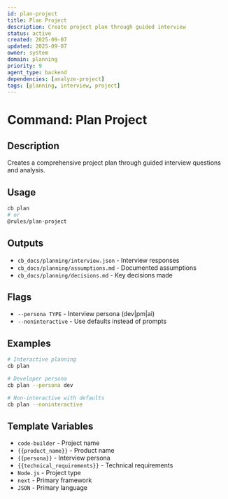 ```yaml
---
id: plan-project
title: Plan Project
description: Create project plan through guided interview
status: active
created: 2025-09-07
updated: 2025-09-07
owner: system
domain: planning
priority: 9
agent_type: backend
dependencies: [analyze-project]
tags: [planning, interview, project]
---
```


# Command: Plan Project

## Description
Creates a comprehensive project plan through guided interview questions and analysis.

## Usage
```bash
cb plan
# or
@rules/plan-project
```

## Outputs
- `cb_docs/planning/interview.json` - Interview responses
- `cb_docs/planning/assumptions.md` - Documented assumptions
- `cb_docs/planning/decisions.md` - Key decisions made

## Flags
- `--persona TYPE` - Interview persona (dev|pm|ai)
- `--noninteractive` - Use defaults instead of prompts

## Examples
```bash
# Interactive planning
cb plan

# Developer persona
cb plan --persona dev

# Non-interactive with defaults
cb plan --noninteractive
```

## Template Variables
- `code-builder` - Project name
- `{{product_name}}` - Product name
- `{{persona}}` - Interview persona
- `{{technical_requirements}}` - Technical requirements
- `Node.js` - Project type
- `next` - Primary framework
- `JSON` - Primary language
